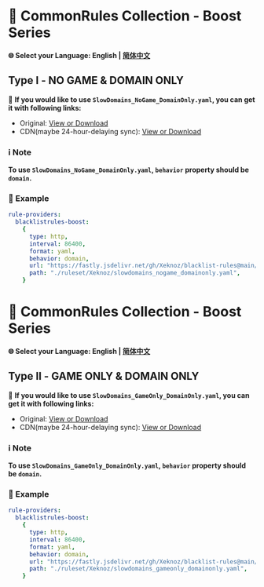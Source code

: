 # 📜 CommonRules Collection - Boost Series

**🌐 Select your Language: English | [简体中文](README_CN.md)**

## Type Ⅰ - NO GAME & DOMAIN ONLY

🔗 **If you would like to use `SlowDomains_NoGame_DomainOnly.yaml`, you can get it with following links:**

- Original: [View or Download](https://raw.githubusercontent.com/Xeknoz/blacklist-rules/main/Common/Boost/Clash/SlowDomains_NoGame_DomainOnly.yaml)
- CDN(maybe 24-hour-delaying sync): [View or Download](https://fastly.jsdelivr.net/gh/Xeknoz/blacklist-rules@main/Common/Boost/Clash/SlowDomains_NoGame_DomainOnly.yaml)

### ℹ️ Note

**To use `SlowDomains_NoGame_DomainOnly.yaml`, `behavior` property should be `domain`.**

### 📝 Example

```yaml
rule-providers:
  blacklistrules-boost:
    {
      type: http,
      interval: 86400,
      format: yaml,
      behavior: domain,
      url: "https://fastly.jsdelivr.net/gh/Xeknoz/blacklist-rules@main/Common/Boost/Clash/SlowDomains_NoGame_DomainOnly.yaml",
      path: "./ruleset/Xeknoz/slowdomains_nogame_domainonly.yaml",
    }
```

# 📜 CommonRules Collection - Boost Series

**🌐 Select your Language: English | [简体中文](README_CN.md)**

## Type Ⅱ - GAME ONLY & DOMAIN ONLY

🔗 **If you would like to use `SlowDomains_GameOnly_DomainOnly.yaml`, you can get it with following links:**

- Original: [View or Download](https://raw.githubusercontent.com/Xeknoz/blacklist-rules/main/Common/Boost/Clash/SlowDomains_GameOnly_DomainOnly.yaml)
- CDN(maybe 24-hour-delaying sync): [View or Download](https://fastly.jsdelivr.net/gh/Xeknoz/blacklist-rules@main/Common/Boost/Clash/SlowDomains_GameOnly_DomainOnly.yaml)

### ℹ️ Note

**To use `SlowDomains_GameOnly_DomainOnly.yaml`, `behavior` property should be `domain`.**

### 📝 Example

```yaml
rule-providers:
  blacklistrules-boost:
    {
      type: http,
      interval: 86400,
      format: yaml,
      behavior: domain,
      url: "https://fastly.jsdelivr.net/gh/Xeknoz/blacklist-rules@main/Common/Boost/Clash/SlowDomains_GameOnly_DomainOnly.yaml",
      path: "./ruleset/Xeknoz/slowdomains_gameonly_domainonly.yaml",
    }
```
